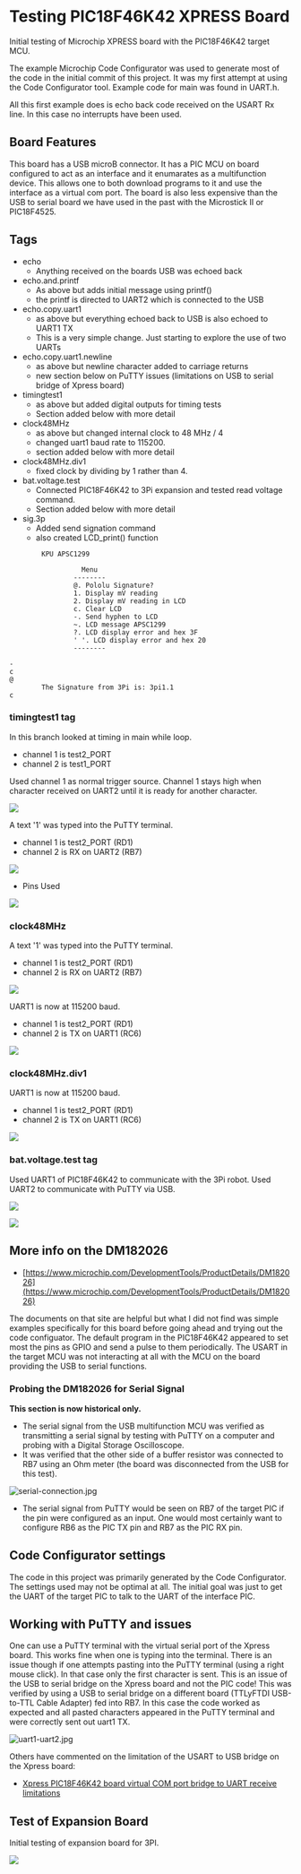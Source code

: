# Testing PIC18F46K42 XPRESS Board

Initial testing of Microchip XPRESS board with the PIC18F46K42 target MCU.

The example Microchip Code Configurator was used to generate most of the code in the initial commit of this project.
It was my first attempt at using the Code Configurator tool. Example code for main was found in UART.h.

All this first example does is echo back code received on the USART Rx line. In this case no interrupts have been used.


## Board Features

This board has a USB microB connector. It has a PIC MCU on board configured to act as an interface and it enumarates as 
a multifunction device. This allows one to both download programs to it and use the interface as a virtual com port. The board
is also less expensive than the USB to serial board we have used in the past with the Microstick II or PIC18F4525.

## Tags

* echo 
    * Anything received on the boards USB was echoed back
* echo.and.printf
    * As above but adds initial message using printf() 
	* the printf is directed to UART2 which is connected to the USB
* echo.copy.uart1
    * as above but everything echoed back to USB is also echoed to UART1 TX
	* This is a very simple change. Just starting to explore the use of two UARTs
* echo.copy.uart1.newline
    * as above but newline character added to carriage returns
	* new section below on PuTTY issues (limitations on USB to serial bridge of Xpress board)
* timingtest1
    * as above but added digital outputs for timing tests
    * Section added below with more detail
* clock48MHz
    * as above but changed internal clock to 48 MHz / 4
	* changed uart1 baud rate to 115200.
	* section added below with more detail
* clock48MHz.div1
    * fixed clock by dividing by 1 rather than 4.
* bat.voltage.test
    * Connected PIC18F46K42 to 3Pi expansion and tested read voltage command.
	* Section added below with more detail
* sig.3p
    * Added send signation command
	* also created LCD_print() function
	
~~~~
        KPU APSC1299

                  Menu
                --------
                @. Pololu Signature?
                1. Display mV reading
                2. Display mV reading in LCD
                c. Clear LCD
                -. Send hyphen to LCD
                ~. LCD message APSC1299
                ?. LCD display error and hex 3F
                ' '. LCD display error and hex 20
                --------

-
c
@
        The Signature from 3Pi is: 3pi1.1
c
~~~~
	
### timingtest1 tag

In this branch looked at timing in main while loop.

* channel 1 is test2_PORT
* channel 2 is test1_PORT

Used channel 1 as normal trigger source. Channel 1 stays high when character received on UART2 until it is ready for another character.

![](images/test1-test2.jpg)

A text '1' was typed into the PuTTY terminal.
	
* channel 1 is test2_PORT  (RD1)
* channel 2 is RX on UART2 (RB7)
	
![](images/test2-RX-uart2.jpg)
	
* Pins Used

![](images/pins.png)

### clock48MHz

A text '1' was typed into the PuTTY terminal.
	
* channel 1 is test2_PORT  (RD1)
* channel 2 is RX on UART2 (RB7)
	
![](images/test2-RX-uart2-48MHz.jpg)

UART1 is now at 115200 baud.

* channel 1 is test2_PORT  (RD1)
* channel 2 is TX on UART1 (RC6)
	
![](images/test2-TX-uart1-48MHz.jpg)

### clock48MHz.div1

UART1 is now at 115200 baud.

* channel 1 is test2_PORT  (RD1)
* channel 2 is TX on UART1 (RC6)
	
![](images/test2-TX-uart1-48MHzD1.jpg)

### bat.voltage.test tag

Used UART1 of PIC18F46K42 to communicate with the 3Pi robot. Used UART2 to communicate with PuTTY via USB.

![](images/bat-voltage-test.jpg)

![](images/bat-voltage.png)

## More info on the DM182026

* [https://www.microchip.com/DevelopmentTools/ProductDetails/DM182026](https://www.microchip.com/DevelopmentTools/ProductDetails/DM182026)

The documents on that site are helpful but what I did not find was simple examples specifically for this board before going
ahead and trying out the code configuator. The default program in the PIC18F46K42 appeared to set most the pins as GPIO and 
send a pulse to them periodically. The USART in the target MCU was not interacting at all with the MCU on the board providing 
the USB to serial functions. 

### Probing the DM182026 for Serial Signal

**This section is now historical only.**

* The serial signal from the USB multifunction MCU was verified as transmitting a serial signal by 
  testing with PuTTY on a computer and probing with a Digital Storage Oscilloscope.
* It was verified that the other side of a buffer resistor was connected to RB7 using an Ohm meter (the board was disconnected 
  from the USB for this test).
  
![serial-connection.jpg](images/serial-connection.jpg)

* The serial signal from PuTTY would be seen on RB7 of the target PIC if the pin were configured as an input. One would most 
  certainly want to configure RB6 as the PIC TX pin and RB7 as the PIC RX pin.
  
## Code Configurator settings

The code in this project was primarily generated by the Code Configurator. The settings used may not be optimal at all. 
The initial goal was just to get the UART of the target PIC to talk to the UART of the interface PIC.

## Working with PuTTY and issues

One can use a PuTTY terminal with the virtual serial port of the Xpress board. This works fine when one is typing into the 
terminal. There is an issue though if one attempts pasting into the PuTTY terminal (using a right mouse click). In that case
only the first character is sent. This is an issue of the USB to serial bridge on the Xpress board and not the PIC code!
This was verified by using a USB to serial bridge on a different board (TTLyFTDI USB-to-TTL Cable Adapter) fed into RB7. In this case the code worked as expected
and all pasted characters appeared in the PuTTY terminal and were correctly sent out uart1 TX.

![uart1-uart2.jpg](images/uart1-uart2.jpg)

Others have commented on the limitation of the USART to USB bridge on the Xpress board:

* [Xpress PIC18F46K42 board virtual COM port bridge to UART receive limitations](https://www.microchip.com/forums/m1097510.aspx)

## Test of Expansion Board

Initial testing of expansion board for 3PI.

![](images/test-expansion-b.jpg)
